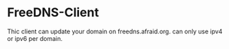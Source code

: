 # FreeDNS-Client

Thic client can update your domain on freedns.afraid.org.
can only use ipv4 or ipv6 per domain.
